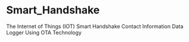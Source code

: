 # Smart_Handshake
The Internet of Things (IOT) Smart Handshake Contact Information Data Logger Using OTA Technology
